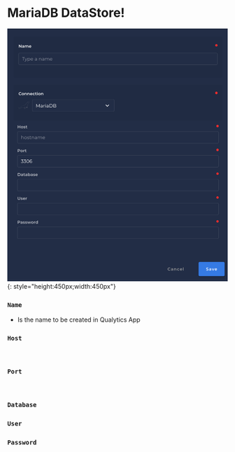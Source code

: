# MariaDB DataStore!
![Screenshot](../assets/datastores/maria-db/create-datastore.png){: style="height:450px;width:450px"}


### `Name`

* Is the name to be created in Qualytics App

### `Host`
​
### `Port`
​
### `Database`

### `User`

### `Password`
